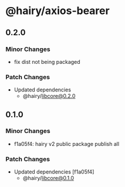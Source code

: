 # @hairy/axios-bearer

## 0.2.0

### Minor Changes

- fix dist not being packaged

### Patch Changes

- Updated dependencies
  - @hairy/libcore@0.2.0

## 0.1.0

### Minor Changes

- f1a05f4: hairy v2 public package publish all

### Patch Changes

- Updated dependencies [f1a05f4]
  - @hairy/libcore@0.1.0

